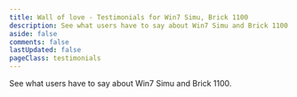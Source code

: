 ```yaml
---
title: Wall of love - Testimonials for Win7 Simu, Brick 1100
description: See what users have to say about Win7 Simu and Brick 1100. Share your love for retro apps too!
aside: false
comments: false
lastUpdated: false
pageClass: testimonials
---
```


<script setup lang="ts">
import PageTitle from '@components/misc/PageTitle.vue';
import UserQuote from '@components/misc/UserQuote.vue';
import { data as quotes } from './.content/quotes.data';
</script>

<PageTitle title="Wall of love">
    See what users have to say about Win7 Simu and Brick 1100.
</PageTitle>

<div :class="$style.quotes">
    <UserQuote v-for="quote in quotes" :quote="quote" showDate />
</div>

<style module>
.quotes {
    display: grid;
    gap: 1.5rem;
}

@media (min-width: 480px) {
    .quotes {
        grid-template-columns: repeat(auto-fill, minmax(350px, 1fr));
    }
}
</style>

<style>
.testimonials .VPDoc:not(.has-sidebar) .content {
    max-width: unset;
}
</style>
